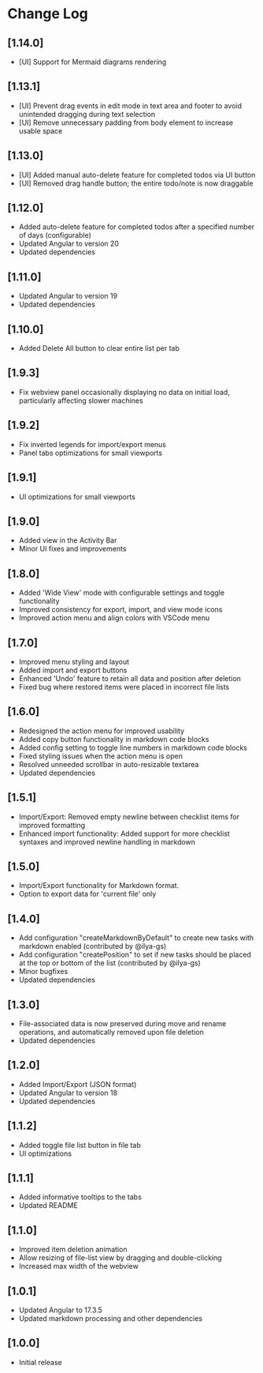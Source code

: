 # Change Log

## [1.14.0]

- [UI] Support for Mermaid diagrams rendering

## [1.13.1]

- [UI] Prevent drag events in edit mode in text area and footer to avoid unintended dragging during text selection
- [UI] Remove unnecessary padding from body element to increase usable space

## [1.13.0]

- [UI] Added manual auto-delete feature for completed todos via UI button
- [UI] Removed drag handle button; the entire todo/note is now draggable

## [1.12.0]

- Added auto-delete feature for completed todos after a specified number of days (configurable)
- Updated Angular to version 20
- Updated dependencies

## [1.11.0]

- Updated Angular to version 19
- Updated dependencies

## [1.10.0]

- Added Delete All button to clear entire list per tab

## [1.9.3]

- Fix webview panel occasionally displaying no data on initial load, particularly affecting slower machines

## [1.9.2]

- Fix inverted legends for import/export menus
- Panel tabs optimizations for small viewports

## [1.9.1]

- UI optimizations for small viewports

## [1.9.0]

- Added view in the Activity Bar
- Minor UI fixes and improvements

## [1.8.0]

- Added 'Wide View' mode with configurable settings and toggle functionality
- Improved consistency for export, import, and view mode icons
- Improved action menu and align colors with VSCode menu

## [1.7.0]

- Improved menu styling and layout
- Added import and export buttons
- Enhanced 'Undo' feature to retain all data and position after deletion
- Fixed bug where restored items were placed in incorrect file lists

## [1.6.0]

- Redesigned the action menu for improved usability
- Added copy button functionality in markdown code blocks
- Added config setting to toggle line numbers in markdown code blocks
- Fixed styling issues when the action menu is open
- Resolved unneeded scrollbar in auto-resizable textarea
- Updated dependencies

## [1.5.1]

- Import/Export: Removed empty newline between checklist items for improved formatting
- Enhanced import functionality: Added support for more checklist syntaxes and improved newline handling in markdown

## [1.5.0]

- Import/Export functionality for Markdown format.
- Option to export data for 'current file' only

## [1.4.0]

- Add configuration "createMarkdownByDefault" to create new tasks with markdown enabled (contributed by @ilya-gs)
- Add configuration "createPosition" to set if new tasks should be placed at the top or bottom of the list (contributed by @ilya-gs)
- Minor bugfixes
- Updated dependencies

## [1.3.0]

- File-associated data is now preserved during move and rename operations, and automatically removed upon file deletion
- Updated dependencies

## [1.2.0]

- Added Import/Export (JSON format)
- Updated Angular to version 18
- Updated dependencies

## [1.1.2]

- Added toggle file list button in file tab
- UI optimizations

## [1.1.1]

- Added informative tooltips to the tabs
- Updated README

## [1.1.0]

- Improved item deletion animation
- Allow resizing of file-list view by dragging and double-clicking
- Increased max width of the webview

## [1.0.1]

- Updated Angular to 17.3.5
- Updated markdown processing and other dependencies

## [1.0.0]

- Initial release